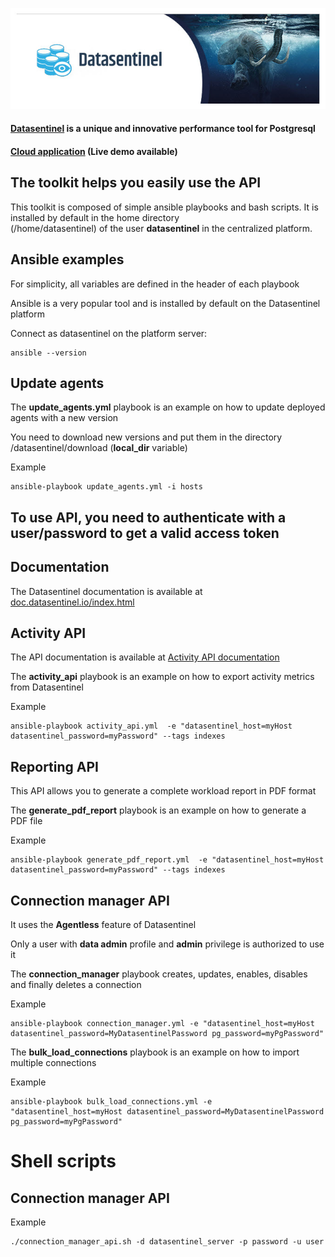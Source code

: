 ![Datasentinel](images/datasentinel-logo.jpg)

#### [Datasentinel](https://www.datasentinel.io) is a unique and innovative performance tool for Postgresql

#### [Cloud application](https://app.datasentinel.io) (Live demo available)

## The toolkit helps you easily use the API

This toolkit is composed of simple ansible playbooks and bash scripts. It is installed by default in the home directory  
(/home/datasentinel) of the user **datasentinel** in the centralized platform. 


## Ansible examples

For simplicity, all variables are defined in the header of each playbook

Ansible is a very popular tool and is installed by default on the Datasentinel platform

Connect as datasentinel on the platform server:
```
ansible --version
```

## Update agents

The **update_agents.yml** playbook is an example on how to update deployed agents with a new version 

You need to download new versions and put them in the directory /datasentinel/download (**local_dir** variable)

Example
```
ansible-playbook update_agents.yml -i hosts
```

## To use API, you need to authenticate with a user/password to get a valid access token


## Documentation

The Datasentinel documentation is available at [doc.datasentinel.io/index.html](https://doc.datasentinel.io/index.html)

## Activity API

The API documentation is available at [Activity API documentation](https://doc.datasentinel.io/features/APIs.html)

The **activity_api** playbook is an example on how to export activity metrics from Datasentinel 

Example
```
ansible-playbook activity_api.yml  -e "datasentinel_host=myHost datasentinel_password=myPassword" --tags indexes
```

## Reporting API

This API allows you to generate a complete workload report in PDF format

The **generate_pdf_report** playbook is an example on how to generate a PDF file

Example
```
ansible-playbook generate_pdf_report.yml  -e "datasentinel_host=myHost datasentinel_password=myPassword" --tags indexes
```


## Connection manager API 
It uses the **Agentless** feature of Datasentinel

Only a user with **data admin** profile and **admin** privilege is authorized to use it

The **connection_manager** playbook creates, updates, enables, disables and finally deletes a connection

Example
```
ansible-playbook connection_manager.yml -e "datasentinel_host=myHost datasentinel_password=MyDatasentinelPassword pg_password=myPgPassword"
```

The **bulk_load_connections** playbook is an example on how to import multiple connections 

Example
```
ansible-playbook bulk_load_connections.yml -e "datasentinel_host=myHost datasentinel_password=MyDatasentinelPassword pg_password=myPgPassword"
```

# Shell scripts

## Connection manager API 

Example
```
./connection_manager_api.sh -d datasentinel_server -p password -u user
```
